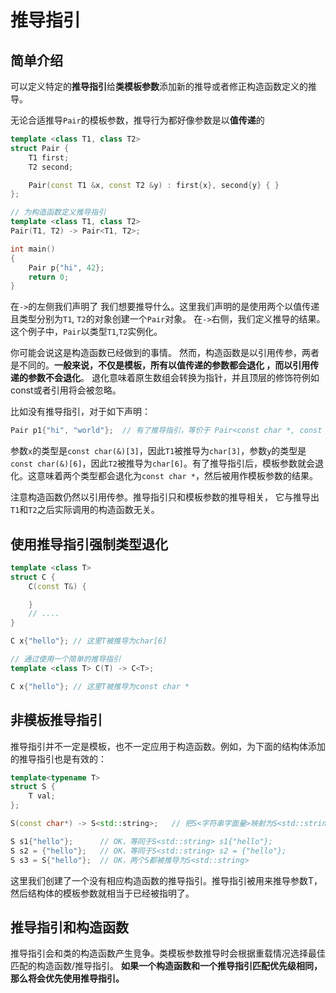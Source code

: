 # 推导指引


## 简单介绍

可以定义特定的**推导指引**给**类模板参数**添加新的推导或者修正构造函数定义的推导。

无论合适推导`Pair`的模板参数，推导行为都好像参数是以**值传递**的
```c++
template <class T1, class T2>
struct Pair {
    T1 first;
    T2 second;

    Pair(const T1 &x, const T2 &y) : first{x}, second{y} { }
};

// 为构造函数定义推导指引
template <class T1, class T2>
Pair(T1, T2) -> Pair<T1, T2>;

int main()
{
    Pair p{"hi", 42};
    return 0;
}
```

在`->`的左侧我们声明了 我们想要推导什么。这里我们声明的是使用两个以值传递且类型分别为`T1`, `T2`的对象创建一个`Pair`对象。
在`->`右侧，我们定义推导的结果。这个例子中，`Pair`以类型`T1`,`T2`实例化。

你可能会说这是构造函数已经做到的事情。 然而，构造函数是以引用传参，两者是不同的。**一般来说，不仅是模板，所有以值传递的参数都会退化 ，而以引用传递的参数不会退化**。 退化意味着原生数组会转换为指针，并且顶层的修饰符例如const或者引用将会被忽略。

比如没有推导指引，对于如下声明：
```c++
Pair p1{"hi", "world"};  // 有了推导指引，等价于 Pair<const char *, const char *> p1{"hi", "world"};
```
参数`x`的类型是`const char(&)[3]`，因此`T1`被推导为`char[3]`，参数`y`的类型是`const char(&)[6]`，因此`T2`被推导为`char[6]`。有了推导指引后，模板参数就会退化。这意味着两个类型都会退化为`const char *`，然后被用作模板参数的结果。

注意构造函数仍然以引用传参。推导指引只和模板参数的推导相关， 它与推导出`T1`和`T2`之后实际调用的构造函数无关。

## 使用推导指引强制类型退化

```c++
template <class T>
struct C {
    C(const T&) {

    }
    // ....
}

C x{"hello"}; // 这里T被推导为char[6]

// 通过使用一个简单的推导指引
template <class T> C(T) -> C<T>;

C x{"hello"}; // 这里T被推导为const char *
```

## 非模板推导指引
推导指引并不一定是模板，也不一定应用于构造函数。例如，为下面的结构体添加的推导指引也是有效的：

```c++
template<typename T>
struct S {
    T val;
};

S(const char*) -> S<std::string>;   // 把S<字符串字面量>映射为S<std::string>

S s1{"hello"};      // OK，等同于S<std::string> s1{"hello"};
S s2 = {"hello"};   // OK，等同于S<std::string> s2 = {"hello"};
S s3 = S{"hello"};  // OK，两个S都被推导为S<std::string>
```

这里我们创建了一个没有相应构造函数的推导指引。推导指引被用来推导参数T， 然后结构体的模板参数就相当于已经被指明了。

## 推导指引和构造函数

推导指引会和类的构造函数产生竞争。类模板参数推导时会根据重载情况选择最佳匹配的构造函数/推导指引。 **如果一个构造函数和一个推导指引匹配优先级相同，那么将会优先使用推导指引。**